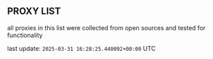 ## PROXY LIST

all proxies in this list were collected from open sources and tested for functionality

last update: `2025-03-31 16:28:25.440092+00:00` UTC